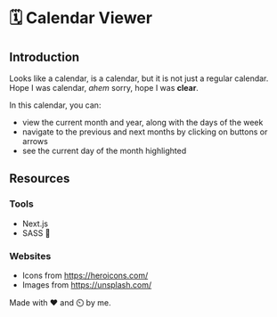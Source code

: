# :spiral_calendar: Calendar Viewer

## Introduction 
Looks like a calendar, is a calendar, but it is not just a regular calendar. Hope I was calendar, *ahem* sorry, hope I was **clear**.

In this calendar, you can:
-  view the current month and year, along with the days of the week
-  navigate to the previous and next months by clicking on buttons or arrows
-  see the current day of the month highlighted

## Resources

### Tools

- Next.js
- SASS 💅

### Websites

- Icons from https://heroicons.com/
- Images from https://unsplash.com/


Made with ❤️ and ⏲️ by me.
